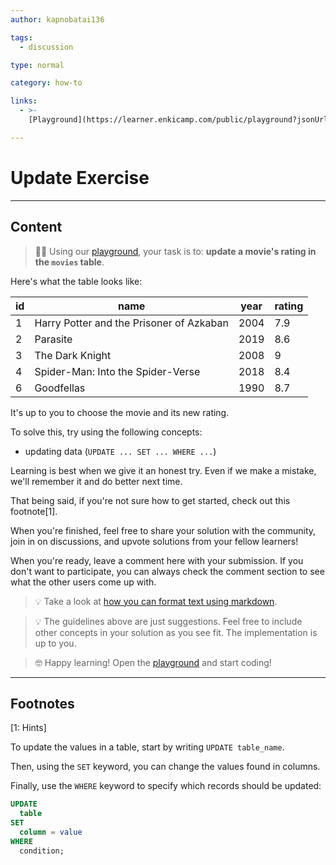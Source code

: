 ```yaml
---
author: kapnobatai136

tags:
  - discussion

type: normal

category: how-to

links:
  - >-
    [Playground](https://learner.enkicamp.com/public/playground?jsonUrl=https%3A%2F%2Fgist.githubusercontent.com%2Fkapnobatai137%2Fa41bb442321200a0ded3475100e5f9a9%2Fraw%2F000ef19e1786ccc4ca5f846ad98ef2b27b38c189%2Fsql-update-discussion-insight.json){website}

---
```


# Update Exercise

---

## Content

> 👩‍💻 Using our [playground](https://learn.enki.com/public/playground?jsonUrl=https://gist.githubusercontent.com/kapnobatai137/a41bb442321200a0ded3475100e5f9a9/raw/000ef19e1786ccc4ca5f846ad98ef2b27b38c189/sql-update-discussion-insight.json), your task is to: **update a movie's rating in the `movies` table**.

Here's what the table looks like:

| id | name                                     | year | rating |
|----|------------------------------------------|------|--------|
| 1  | Harry Potter and the Prisoner of Azkaban | 2004 | 7.9    |
| 2  | Parasite                                 | 2019 | 8.6    |
| 3  | The Dark Knight                          | 2008 | 9      |
| 4  | Spider-Man: Into the Spider-Verse        | 2018 | 8.4    |
| 6  | Goodfellas                               | 1990 | 8.7    |

It's up to you to choose the movie and its new rating.

To solve this, try using the following concepts:
- updating data (`UPDATE ... SET ... WHERE ...`)

Learning is best when we give it an honest try. Even if we make a mistake, we'll remember it and do better next time.

That being said, if you're not sure how to get started, check out this footnote[1].

When you're finished, feel free to share your solution with the community, join in on discussions, and upvote solutions from your fellow learners!

When you're ready, leave a comment here with your submission. If you don't want to participate, you can always check the comment section to see what the other users come up with.

> 💡 Take a look at [how you can format text using markdown](https://www.enki.com/glossary/general/markdown-formatting).

> 💡 The guidelines above are just suggestions. Feel free to include other concepts in your solution as you see fit. The implementation is up to you.

> 🤓 Happy learning! Open the [playground](https://learn.enki.com/public/playground?jsonUrl=https://gist.githubusercontent.com/kapnobatai137/a41bb442321200a0ded3475100e5f9a9/raw/000ef19e1786ccc4ca5f846ad98ef2b27b38c189/sql-update-discussion-insight.json) and start coding!

---

## Footnotes

[1: Hints]

To update the values in a table, start by writing `UPDATE table_name`.

Then, using the `SET` keyword, you can change the values found in columns.

Finally, use the `WHERE` keyword to specify which records should be updated:

```sql
UPDATE
  table
SET
  column = value
WHERE
  condition;
```
